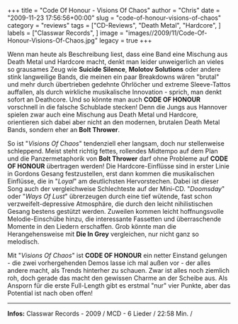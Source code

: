 +++
title = "Code Of Honour - Visions Of Chaos"
author = "Chris"
date = "2009-11-23 17:56:56+00:00"
slug = "code-of-honour-visions-of-chaos"
category = "reviews"
tags = ["CD-Reviews", "Death Metal", "Hardcore", ]
labels = ["Classwar Records", ]
image = "images//2009/11/Code-Of-Honour-Visions-Of-Chaos.jpg"
legacy = true
+++

Wenn man heute als Beschreibung liest, dass eine Band eine Mischung aus Death Metal und Hardcore macht, denkt man leider unweigerlich an vieles so grausames Zeug wie **Suicide Silence**, **Molotov Solutions** oder andere stink langweilige Bands, die meinen ein paar Breakdowns wären "brutal" und mehr durch übertrieben gedehnte Ohrlöcher und extreme Sleeve-Tattos auffallen, als durch wirkliche musikalische Innovation - sprich, man denkt sofort an Deathcore. Und so könnte man auch **CODE OF HONOUR** vorschnell in die falsche Schublade stecken! Denn die Jungs aus Hannover spielen zwar auch eine Mischung aus Death Metal und Hardcore, orientieren sich dabei aber nicht an den modernen, brutalen Death Metal Bands, sondern eher an **Bolt Thrower**.

So ist "_Visions Of Chaos_" tendenziell eher langsam, doch nur stellenweise schleppend. Meist steht richtig fettes, rollendes Midtempo auf dem Plan und die Panzermetaphorik von **Bolt Thrower** darf ohne Probleme auf **CODE OF HONOUR** übertragen werden! Die Hardcore-Einflüsse sind in erster Linie in Gordons Gesang festzustellen, erst dann kommen die musikalischen Einflüsse, die in "_Loyal_" am deutlichsten Hervorstechen. Dabei ist dieser Song auch der vergleichweise Schlechteste auf der Mini-CD.
"_Doomsday_" oder "_Ways Of Lust_" übrerzeugen durch eine tief wütende, fast schon verzweifelt-depressive Atmosphäre, die durch den leicht nihilistischen Gesang bestens gestützt werden. Zuweilen kommen leicht hoffnungsvolle Melodie-Einschübe hinzu, die interessante Fassetten und überraschende Momente in den Liedern erschaffen. Grob könnte man die Herangehensweise mit **Die In Grey** vergleichen, nur nicht ganz so melodisch.

Mit "_Visions Of Chaos_" ist **CODE OF HONOUR** ein netter Einstand gelungen - die zwei vorhergehenden Demos lasse ich mal außen vor - der alles andere macht, als Trends hinterher zu schauen. Zwar ist alles noch ziemlich roh, doch gerade das macht den gewissen Charme an der Scheibe aus. Als Ansporn für die erste Full-Length gibt es erstmal "nur" vier Punkte, aber das Potential ist nach oben offen!





---
**Infos:**
Classwar Records - 2009 / 
MCD - 6 Lieder / 22:58 Min. / 
